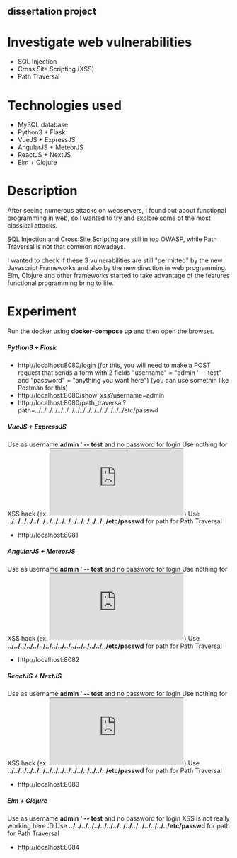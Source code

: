 ## dissertation project

# Investigate web vulnerabilities
* SQL Injection
* Cross Site Scripting (XSS)
* Path Traversal

# Technologies used
* MySQL database
* Python3 + Flask
* VueJS + ExpressJS
* AngularJS + MeteorJS
* ReactJS + NextJS
* Elm + Clojure

# Description
After seeing numerous attacks on webservers, I found out about functional programming in web, so I wanted to try and explore some of the most classical attacks.

SQL Injection and Cross Site Scripting are still in top OWASP, while Path Traversal is not that common nowadays.

I wanted to check if these 3 vulnerabilities are still "permitted" by the new Javascript Frameworks and also by the new direction in web programming. Elm, Clojure and other frameworks started to take advantage of the features functional programming bring to life.

# Experiment
Run the docker using **docker-compose up** and then open the browser.
##### Python3 + Flask
* http://localhost:8080/login (for this, you will need to make a POST request that sends a form with 2 fields "username" = "admin ' -- test" and "password" = "anything you want here") (you can use somethin like Postman for this)
* http://localhost:8080/show_xss?username=admin
* http://localhost:8080/path_traversal?path=../../../../../../../../../../../../../../../../etc/passwd

##### VueJS + ExpressJS
Use as username **admin ' -- test** and no password for login
Use nothing for XSS hack (ex. <iframe src=http://xss.rocks/scriptlet.html></iframe>)
Use **../../../../../../../../../../../../../../../../etc/passwd** for path for Path Traversal
* http://localhost:8081

##### AngularJS + MeteorJS
Use as username **admin ' -- test** and no password for login
Use nothing for XSS hack (ex. <iframe src=http://xss.rocks/scriptlet.html></iframe>)
Use **../../../../../../../../../../../../../../../../etc/passwd** for path for Path Traversal
* http://localhost:8082

##### ReactJS + NextJS
Use as username **admin ' -- test** and no password for login
Use nothing for XSS hack (ex. <iframe src=http://xss.rocks/scriptlet.html></iframe>)
Use **../../../../../../../../../../../../../../../../etc/passwd** for path for Path Traversal
* http://localhost:8083

##### Elm + Clojure
Use as username **admin ' -- test** and no password for login
XSS is not really working here :D
Use **../../../../../../../../../../../../../../../../etc/passwd** for path for Path Traversal
* http://localhost:8084